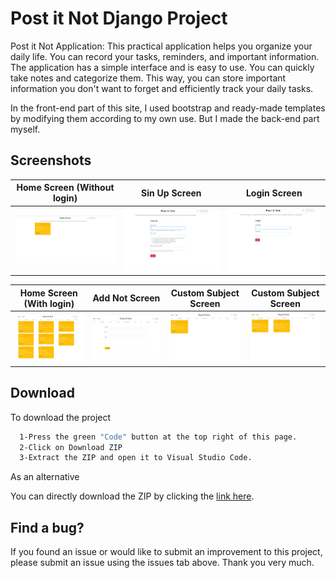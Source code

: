 
# Post it Not Django Project
 
Post it Not Application: This practical application helps you organize your daily life. You can record your tasks, reminders, and important information. The application has a simple interface and is easy to use. You can quickly take notes and categorize them. This way, you can store important information you don't want to forget and efficiently track your daily tasks.


In the front-end part of this site, I used bootstrap and ready-made templates by modifying them according to my own use. But I made the back-end part myself.


## Screenshots

Home Screen (Without login) | Sin Up Screen  | Login Screen
 --- | --- | --- 
![](https://github.com/BerkErdgn/Post-it-Not-Django-Project/blob/main/sc/1.PNG?raw=true) |![](https://github.com/BerkErdgn/Post-it-Not-Django-Project/blob/main/sc/2.PNG?raw=true)|![](https://github.com/BerkErdgn/Post-it-Not-Django-Project/blob/main/sc/3.PNG?raw=true)

Home Screen (With login) | Add Not  Screen  | Custom Subject Screen | Custom Subject Screen
 --- | --- | --- | --- 
![](https://github.com/BerkErdgn/Post-it-Not-Django-Project/blob/main/sc/4.PNG?raw=true) |![](https://github.com/BerkErdgn/Post-it-Not-Django-Project/blob/main/sc/5.PNG?raw=true)|![](https://github.com/BerkErdgn/Post-it-Not-Django-Project/blob/main/sc/6.PNG?raw=true)|![](https://github.com/BerkErdgn/Post-it-Not-Django-Project/blob/main/sc/7.PNG?raw=true)

## Download  

To download the project

```bash 
  1-Press the green "Code" button at the top right of this page.
  2-Click on Download ZIP
  3-Extract the ZIP and open it to Visual Studio Code.
```
As an alternative

You can directly download the ZIP by clicking the [link here](https://github.com/BerkErdgn/Post-it-Not-Django-Project/archive/refs/heads/main.zip).
## Find a bug?

If you found an issue or would like to submit an improvement to this project, please submit an issue using the issues tab above.
Thank you very much.
